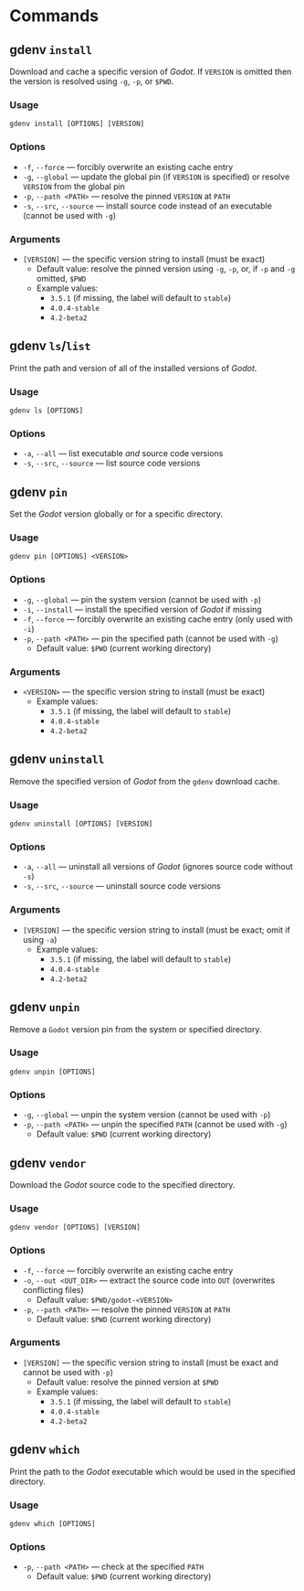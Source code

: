 # Commands

## **gdenv `install`**

Download and cache a specific version of _Godot_. If `VERSION` is omitted then the version is resolved using `-g`, `-p`, or `$PWD`.

### Usage

`gdenv install [OPTIONS] [VERSION]`

### Options

- `-f`, `--force` — forcibly overwrite an existing cache entry
- `-g`, `--global` — update the global pin (if `VERSION` is specified) or resolve `VERSION` from the global pin
- `-p`, `--path <PATH>` — resolve the pinned `VERSION` at `PATH`
- `-s`, `--src`, `--source` — install source code instead of an executable (cannot be used with `-g`)

### Arguments

- `[VERSION]` — the specific version string to install (must be exact)
  - Default value: resolve the pinned version using `-g`, `-p`, or, if `-p` and `-g` omitted, `$PWD`
  - Example values:
    - `3.5.1` (if missing, the label will default to `stable`)
    - `4.0.4-stable`
    - `4.2-beta2`

## **gdenv `ls`/`list`**

Print the path and version of all of the installed versions of _Godot_.

### Usage

`gdenv ls [OPTIONS]`

### Options

- `-a`, `--all` — list executable _and_ source code versions
- `-s`, `--src`, `--source` — list source code versions

## **gdenv `pin`**

Set the _Godot_ version globally or for a specific directory.

### Usage

`gdenv pin [OPTIONS] <VERSION>`

### Options

- `-g`, `--global` — pin the system version (cannot be used with `-p`)
- `-i`, `--install` — install the specified version of _Godot_ if missing
- `-f`, `--force` — forcibly overwrite an existing cache entry (only used with `-i`)
- `-p`, `--path <PATH>` — pin the specified path (cannot be used with `-g`)
  - Default value: `$PWD` (current working directory)

### Arguments

- `<VERSION>` — the specific version string to install (must be exact)
  - Example values:
    - `3.5.1` (if missing, the label will default to `stable`)
    - `4.0.4-stable`
    - `4.2-beta2`

## **gdenv `uninstall`**

Remove the specified version of _Godot_ from the `gdenv` download cache.

### Usage

`gdenv uninstall [OPTIONS] [VERSION]`

### Options

- `-a`, `--all` — uninstall all versions of _Godot_ (ignores source code without `-s`)
- `-s`, `--src`, `--source` — uninstall source code versions

### Arguments

- `[VERSION]` — the specific version string to install (must be exact; omit if using `-a`)
  - Example values:
    - `3.5.1` (if missing, the label will default to `stable`)
    - `4.0.4-stable`
    - `4.2-beta2`

## **gdenv `unpin`**

Remove a `Godot` version pin from the system or specified directory.

### Usage

`gdenv unpin [OPTIONS]`

### Options

- `-g`, `--global` — unpin the system version (cannot be used with `-p`)
- `-p`, `--path <PATH>` — unpin the specified `PATH` (cannot be used with `-g`)
  - Default value: `$PWD` (current working directory)

## **gdenv `vendor`**

Download the _Godot_ source code to the specified directory.

### Usage

`gdenv vendor [OPTIONS] [VERSION]`

### Options

- `-f`, `--force` — forcibly overwrite an existing cache entry
- `-o`, `--out <OUT_DIR>` — extract the source code into `OUT` (overwrites conflicting files)
  - Default value: `$PWD/godot-<VERSION>`
- `-p`, `--path <PATH>` — resolve the pinned `VERSION` at `PATH`
  - Default value: `$PWD` (current working directory)

### Arguments

- `[VERSION]` — the specific version string to install (must be exact and cannot be used with `-p`)
  - Default value: resolve the pinned version at `$PWD`
  - Example values:
    - `3.5.1` (if missing, the label will default to `stable`)
    - `4.0.4-stable`
    - `4.2-beta2`

## **gdenv `which`**

Print the path to the _Godot_ executable which would be used in the specified directory.

### Usage

`gdenv which [OPTIONS]`

### Options

- `-p`, `--path <PATH>` — check at the specified `PATH`
  - Default value: `$PWD` (current working directory)
